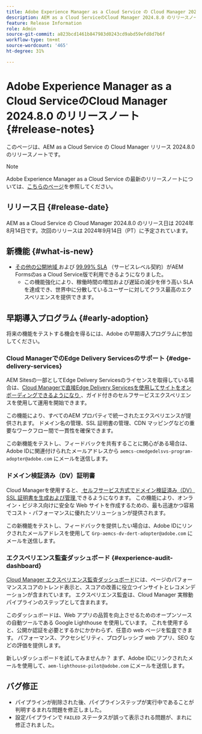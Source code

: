 ```yaml
---
title: Adobe Experience Manager as a Cloud Service の Cloud Manager 2024.8.0 のリリースノート
description: AEM as a Cloud ServiceのCloud Manager 2024.8.0 のリリースノートについて説明します。
feature: Release Information
role: Admin
source-git-commit: a823bcd1461b847983d0243cd9abd59efd8d7b6f
workflow-type: tm+mt
source-wordcount: '465'
ht-degree: 31%

---
```



# Adobe Experience Manager as a Cloud ServiceのCloud Manager 2024.8.0 のリリースノート {#release-notes}

このページは、AEM as a Cloud Service の Cloud Manager リリース 2024.8.0 のリリースノートです。

>[!NOTE]
>
>Adobe Experience Manager as a Cloud Service の最新のリリースノートについては、[こちらのページ](/help/release-notes/release-notes-cloud/release-notes-current.md)を参照してください。

## リリース日 {#release-date}

AEM as a Cloud Service の Cloud Manager 2024.8.0 のリリース日は 2024年8月14日です。次回のリリースは 2024年9月14日（PT）に予定されています。

## 新機能 {#what-is-new}

* [ その他の公開地域 ](/help/operations/additional-publish-regions.md) および [99.99% SLA](/help/implementing/cloud-manager/getting-access-to-aem-in-cloud/creating-production-programs.md#sla) （サービスレベル契約）がAEM Formsのas a Cloud Service版で利用できるようになりました。
   * この機能強化により、稼働時間の増加および遅延の減少を伴う高い SLA を達成でき、世界中に分散しているユーザーに対してクラス最高のエクスペリエンスを提供できます。

## 早期導入プログラム {#early-adoption}

将来の機能をテストする機会を得るには、Adobe の早期導入プログラムに参加してください。

### Cloud ManagerでのEdge Delivery Servicesのサポート {#edge-delivery-services}

AEM Sitesの一部としてEdge Delivery Servicesのライセンスを取得している場合は、[Cloud Managerで直接Edge Delivery Servicesを使用してサイトをオンボーディングできるようになり ](/help/implementing/cloud-manager/edge-delivery-services.md)、ガイド付きのセルフサービスエクスペリエンスを使用して運用を開始できます。

この機能により、すべてのAEM プロパティで統一されたエクスペリエンスが提供されます。 ドメイン名の管理、SSL 証明書の管理、CDN マッピングなどの重要なワークフロー間で一貫性を確保できます。

この新機能をテストし、フィードバックを共有することに関心がある場合は、Adobe IDに関連付けられたメールアドレスから `aemcs-cmedgedelsvs-program-adopter@adobe.com` にメールを送信します。

### ドメイン検証済み（DV）証明書

Cloud Managerを使用すると、[ セルフサービス方式でドメイン検証済み（DV） SSL 証明書を生成および管理 ](/help/implementing/cloud-manager/managing-ssl-certifications/domain-validated-certificates.md) できるようになります。 この機能により、オンライン・ビジネス向けに安全な Web サイトを作成するための、最も迅速かつ容易でコスト・パフォーマンスに優れたソリューションが提供されます。

この新機能をテストし、フィードバックを提供したい場合は、Adobe IDにリンクされたメールアドレスを使用して `Grp-aemcs-dv-dert-adopter@adobe.com` にメールを送信します。

### エクスペリエンス監査ダッシュボード {#experience-audit-dashboard}

[Cloud Manager エクスペリエンス監査ダッシュボード](/help/implementing/cloud-manager/experience-audit-dashboard.md)には、ページのパフォーマンススコアのトレンド表示と、スコアの改善に役立つインサイトとレコメンデーションが含まれています。 エクスペリエンス監査は、Cloud Manager 実稼動パイプラインのステップとして含まれます。

このダッシュボードは、Web アプリの品質を向上させるためのオープンソースの自動ツールである Google Lighthouse を使用しています。 これを使用すると、公開か認証を必要とするかにかかわらず、任意の web ページを監査できます。 パフォーマンス、アクセシビリティ、プログレッシブ web アプリ、SEO などの評価を提供します。

新しいダッシュボードを試してみませんか？ まず、Adobe IDにリンクされたメールを使用して、`aem-lighthouse-pilot@adobe.com` にメールを送信します。

## バグ修正

* パイプラインが削除された後、パイプラインステップが実行中であることが判明するまれな問題を修正しました。
* 設定パイプラインで `FAILED` ステータスが誤って表示される問題が、まれに修正されました。
